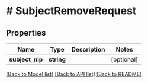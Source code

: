 # # SubjectRemoveRequest

## Properties

Name | Type | Description | Notes
------------ | ------------- | ------------- | -------------
**subject_nip** | **string** |  | [optional]

[[Back to Model list]](../../README.md#models) [[Back to API list]](../../README.md#endpoints) [[Back to README]](../../README.md)
